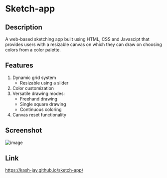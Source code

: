 # Sketch-app
## Description
A web-based sketching app built using HTML, CSS and Javascipt that provides users with a resizable canvas on which they can draw on choosing colors from a color palette.
## Features
1. Dynamic grid system
     - Resizable using a slider
3. Color customization
4. Versatile drawing modes:
     - Freehand drawing
     - Single square drawing
     - Continuous coloring
5. Canvas reset functionality
## Screenshot
![image](https://github.com/kash-jay/sketch-app/assets/99241956/971b2563-eb58-453b-9a10-d8151b3de644)
## Link
https://kash-jay.github.io/sketch-app/
